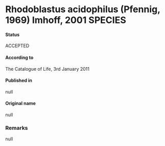 # Rhodoblastus acidophilus (Pfennig, 1969) Imhoff, 2001 SPECIES

#### Status
ACCEPTED

#### According to
The Catalogue of Life, 3rd January 2011

#### Published in
null

#### Original name
null

### Remarks
null